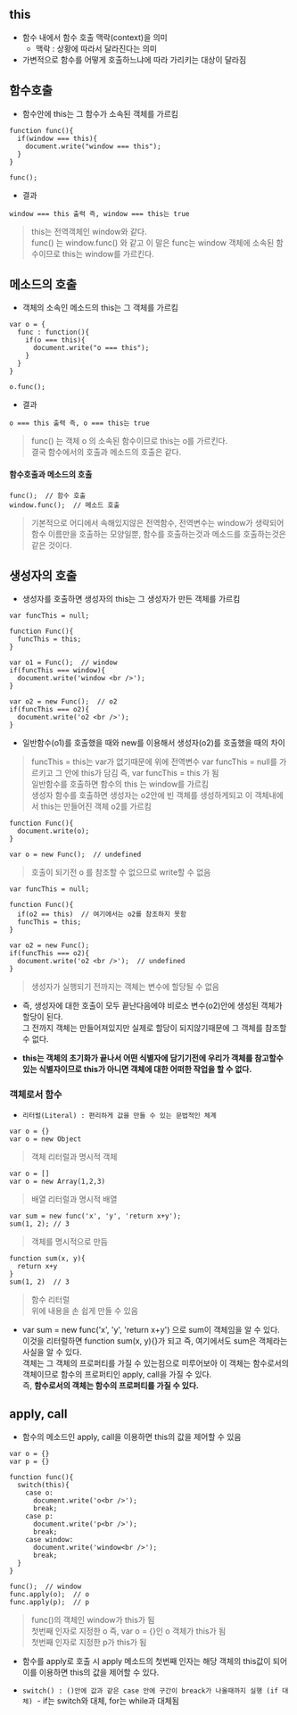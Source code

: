 ## this
- 함수 내에서 함수 호출 맥락(context)을 의미
  - 맥락 : 상황에 따라서 달라진다는 의미
- 가변적으로 함수를 어떻게 호출하느냐에 따라 가리키는 대상이 달라짐

## 함수호출
- 함수안에 this는 그 함수가 소속된 객체를 가르킴
```
function func(){
  if(window === this){
    document.write("window === this");
  }
}

func(); 
```
- 결과
```
window === this 출력 즉, window === this는 true
```
> this는 전역객체인 window와 같다.<br/>func() 는 window.func() 와 같고 이 말은 func는 window 객체에 소속된 함수이므로 this는 window를 가르킨다.


## 메소드의 호출
- 객체의 소속인 메소드의 this는 그 객체를 가르킴
```
var o = {
  func : function(){
    if(o === this){
      document.write("o === this");
    }
  }
}

o.func();
```
- 결과
```
o === this 출력 즉, o === this는 true
```
> func() 는 객체 o 의 소속된 함수이므로 this는 o를 가르킨다.<br/>결국 함수에서의 호출과 메소드의 호출은 같다.


#### 함수호출과 메소드의 호출
```
func();  // 함수 호출
window.func();  // 메소드 호출
```
> 기본적으로 어디에서 속해있지않은 전역함수, 전역변수는 window가 생략되어 함수 이름만을 호출하는 모양일뿐, 함수를 호출하는것과 메소드를 호출하는것은 같은 것이다.


## 생성자의 호출
- 생성자를 호출하면 생성자의 this는 그 생성자가 만든 객체를 가르킴
```
var funcThis = null; 
 
function Func(){
  funcThis = this;
}

var o1 = Func();  // window
if(funcThis === window){
  document.write('window <br />');
}
 
var o2 = new Func();  // o2
if(funcThis === o2){
  document.write('o2 <br />');
}
```
- 일반함수(o1)를 호출했을 때와 new를 이용해서 생성자(o2)를 호출했을 때의 차이
> funcThis = this는 var가 없기때문에 위에 전역변수 var funcThis = null를 가르키고 그 안에 this가 담김 즉, var funcThis = this 가 됨<br/>일반함수를 호출하면 함수의 this 는 window를 가르킴<br/>생성자 함수를 호출하면 생성자는 o2안에 빈 객체를 생성하게되고 이 객체내에서 this는 만들어진 객체 o2를 가르킴
```
function Func(){
  document.write(o);
}

var o = new Func();  // undefined
```
> 호출이 되기전 o 를 참조할 수 없으므로 write할 수 없음

```
var funcThis = null; 
 
function Func(){
  if(o2 == this)  // 여기에서는 o2를 참조하지 못함
  funcThis = this;
}

var o2 = new Func();
if(funcThis === o2){
  document.write('o2 <br />');  // undefined
}
```
> 생성자가 실행되기 전까지는 객체는 변수에 할당될 수 없음

- 즉, 생성자에 대한 호출이 모두 끝난다음에야 비로소 변수(o2)안에 생성된 객체가 할당이 된다.<br/>그 전까지 객체는 만들어져있지만 실제로 할당이 되지않기때문에 그 객체를 참조할 수 없다.

- __this는 객체의 초기화가 끝나서 어떤 식별자에 담기기전에 우리가 객체를 참고할수있는 식별자이므로 this가 아니면 객체에 대한 어떠한 작업을 할 수 없다.__


### 객체로서 함수
- `리터럴(Literal) : 편리하게 값을 만들 수 있는 문법적인 체계`
```
var o = {}
var o = new Object
```
> 객체 리터럴과 명시적 객체
```
var o = []
var o = new Array(1,2,3) 
```
> 배열 리터럴과 명시적 배열
```
var sum = new func('x', 'y', 'return x+y');
sum(1, 2); // 3
```
> 객체를 명시적으로 만듬
```
function sum(x, y){
  return x+y
}
sum(1, 2)  // 3
```
> 함수 리터럴<br/>위에 내용을 손 쉽게 만들 수 있음

- var sum = new func('x', 'y', 'return x+y') 으로 sum이 객체임을 알 수 있다.<br/>이것을 리터럴하면 function sum(x, y){}가 되고 즉, 여기에서도 sum은 객체라는 사실을 알 수 있다.<br/>객체는 그 객체의 프로퍼티를 가질 수 있는점으로 미루어보아 이 객체는 함수로서의 객체이므로 함수의 프로퍼티인 apply, call을 가질 수 있다.<br/>즉, __함수로서의 객체는 함수의 프로퍼티를 가질 수 있다.__

## apply, call
- 함수의 메소드인 apply, call을 이용하면 this의 값을 제어할 수 있음
```
var o = {}
var p = {}

function func(){
  switch(this){
    case o:
      document.write('o<br />');
      break;
    case p:
      document.write('p<br />');
      break;
    case window:
      document.write('window<br />');
      break;          
  }
}

func();  // window
func.apply(o);  // o
func.apply(p);  // p
```
> func()의 객체인 window가 this가 됨<br/>첫번째 인자로 지정한 o 즉, var o = {}인 o 객체가 this가 됨<br/>첫번째 인자로 지정한 p가 this가 됨

- 함수를 apply로 호출 시 apply 메소드의 첫번째 인자는 해당 객체의 this값이 되어 이를 이용하면 this의 값을 제어할 수 있다.

- `switch() : ()안에 값과 같은 case 안에 구간이 breack가 나올때까지 실행 (if 대체)`
  - if는 switch와 대체, for는 while과 대체됨


